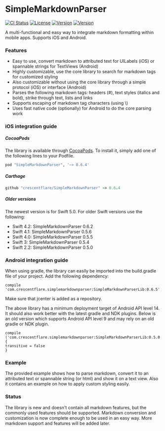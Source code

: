 # SimpleMarkdownParser

[![CI Status](http://img.shields.io/travis/crescentflare/SimpleMarkdownParser.svg?style=flat)](https://travis-ci.org/crescentflare/SimpleMarkdownParser)
[![License](https://img.shields.io/cocoapods/l/SimpleMarkdownParser.svg?style=flat)](http://cocoapods.org/pods/SimpleMarkdownParser)
[![Version](https://img.shields.io/cocoapods/v/SimpleMarkdownParser.svg?style=flat)](http://cocoapods.org/pods/SimpleMarkdownParser)
[![Version](https://img.shields.io/bintray/v/crescentflare/maven/SimpleMarkdownParserLib.svg?style=flat)](https://bintray.com/crescentflare/maven/SimpleMarkdownParserLib)

A multi-functional and easy way to integrate markdown formatting within mobile apps. Supports iOS and Android.


### Features

* Easy to use, convert markdown to attributed text for UILabels (iOS) or spannable strings for TextViews (Android)
* Highly customizable, use the core library to search for markdown tags for customized styling
* Also customizable without using the core library through a simple protocol (iOS) or interface (Android)
* Parses the following markdown tags: headers (\#), text styles (italics and bold), strike through text, lists and links
* Supports escaping of markdown tag characters (using \\)
* Uses fast native code (optionally) for Android to do the core parsing work


### iOS integration guide

##### CocoaPods
The library is available through [CocoaPods](http://cocoapods.org). To install it, simply add one of the following lines to your Podfile.

```ruby
pod "SimpleMarkdownParser", '~> 0.6.4'
```

##### Carthage

```ruby
github "crescentflare/SimpleMarkdownParser" ~> 0.6.4
```

##### Older versions

The newest version is for Swift 5.0. For older Swift versions use the following:
- Swift 4.2: SimpleMarkdownParser 0.6.2
- Swift 4.1: SimpleMarkdownParser 0.5.6
- Swift 4.0: SimpleMarkdownParser 0.5.5
- Swift 3: SimpleMarkdownParser 0.5.4
- Swift 2.2: SimpleMarkdownParser 0.5.0


### Android integration guide

When using gradle, the library can easily be imported into the build.gradle file of your project. Add the following dependency:

```
compile 'com.crescentflare.simplemarkdownparser:SimpleMarkdownParserLib:0.6.5'
```

Make sure that jcenter is added as a repository.

The above library has a minimum deployment target of Android API level 14. It should also work better with the latest gradle and NDK plugins. Below is an old version which supports Android API level 9 and may rely on an old gradle or NDK plugin.

```
compile ('com.crescentflare.simplemarkdownparser:SimpleMarkdownParserLib:0.5.0') {
transitive = false
}
```

### Example

The provided example shows how to parse markdown, convert it to an attributed text or spannable string (or html) and show it on a text view. Also it contains an example on how to apply custom styling easily.


### Status

The library is new and doesn't contain all markdown features, but the commonly used features should be supported. Markdown conversion and customization is now complete enough to be used in an easy way. More markdown support and features will be added later.
